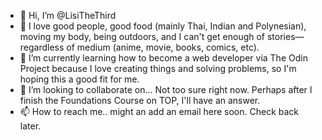 - 👋 Hi, I’m @LisiTheThird
- 👀 I love good people, good food (mainly Thai, Indian and Polynesian), moving my body, being outdoors, and I can't get enough of stories—regardless of medium (anime, movie, books, comics, etc).
- 🌱 I’m currently learning how to become a web developer via The Odin Project because I love creating things and solving problems, so I'm hoping this a good fit for me. 
- 💞️ I’m looking to collaborate on... Not too sure right now. Perhaps after I finish the Foundations Course on TOP, I'll have an answer.
- 📫 How to reach me.. might an add an email here soon. Check back later.

<!---
LisiTheThird/LisiTheThird is a ✨ special ✨ repository because its `README.md` (this file) appears on your GitHub profile.
You can click the Preview link to take a look at your changes.
--->
